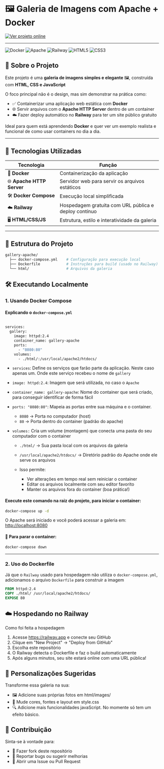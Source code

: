 # 🖼️ Galeria de Imagens com Apache + Docker

<a href="https://gallery-apache-production.up.railway.app/" target="_blank">
  <img src="https://img.shields.io/badge/🚀_Veja_o_projeto_hospedado!-blue?style=for-the-badge&logo=vercel&logoColor=white&labelColor=1a1a1a" alt="Ver projeto online">
</a>

---

![Docker](https://img.shields.io/badge/Docker-2496ED?style=for-the-badge&logo=docker&logoColor=white)
![Apache](https://img.shields.io/badge/Apache-D22128?style=for-the-badge&logo=apache&logoColor=white)
![Railway](https://img.shields.io/badge/Railway-0B0D0E?style=for-the-badge&logo=railway&logoColor=white)
![HTML5](https://img.shields.io/badge/HTML5-E34F26?style=for-the-badge&logo=html5&logoColor=white)
![CSS3](https://img.shields.io/badge/CSS3-1572B6?style=for-the-badge&logo=css3&logoColor=white)


## 📌 Sobre o Projeto

Este projeto é uma **galeria de imagens simples e elegante** 🖼️, construída com **HTML, CSS e JavaScript**

O foco principal não é o design, mas sim demonstrar na prática como:

- ✅ Containerizar uma aplicação web estática com **Docker**
- 🌐 Servir arquivos com o **Apache HTTP Server** dentro de um container
- ☁️ Fazer deploy automático no **Railway** para ter um site público gratuito

Ideal para quem está aprendendo **Docker** e quer ver um exemplo realista e funcional de como usar containers no dia a dia.

---

## 🚀 Tecnologias Utilizadas

| Tecnologia   | Função |
|------------|--------|
| 🐳 **Docker** | Containerização da aplicação |
| 🌐 **Apache HTTP Server** | Servidor web para servir os arquivos estáticos |
| 🛠️ **Docker Compose** | Execução local simplificada |
| ☁️ **Railway** | Hospedagem gratuita com URL pública e deploy contínuo |
| 🖥️ **HTML/CSS/JS** | Estrutura, estilo e interatividade da galeria |

---

## 📂 Estrutura do Projeto

```bash
gallery-apache/
  ├── docker-compose.yml    # Configuração para execução local
  ├── Dockerfile            # Instruções para build (usado no Railway)
  └── html/                 # Arquivos da galeria
```

## 🛠️ Executando Localmente

### 1. Usando Docker Compose

#### Explicando o `docker-compose.yml` 

```dockerfile

services:
  gallery:
    image: httpd:2.4
    container_name: gallery-apache
    ports:
      - "8080:80"
    volumes:
      - ./html/:/usr/local/apache2/htdocs/
```

- `services`: Define os serviços que farão parte da aplicação. Neste caso apenas um. Onde este serviço recebeu o nome de `gallery`
  
- `image: httpd:2.4`: Imagem que será utilizada, no caso o `Apache`
  
- `container_name: gallery-apache`: Nome do container que será criado, para conseguir identificar de forma fácil
  
- `ports: "8080:80"`: Mapeia as portas entre sua máquina e o container. 
   - `8080` →  Porta no computador (host)
   - `80` →  Porta dentro do container (padrão do apache)
     
- `volumes:` Cria um volume (montagem) que conecta uma pasta do seu computador com o container
   - `./html/` → Sua pasta local com os arquivos da galeria
   - `/usr/local/apache2/htdocs/` → Diretório padrão do Apache onde ele serve os arquivos
     
   - Isso permite:
     - Ver alterações em tempo real sem reiniciar o container
     - Editar os arquivos localmente com seu editor favorito
     - Manter os arquivos fora do container (boa prática!)
  
#### Execute este comando na raiz do projeto, para iniciar o container:

```bash
docker-compose up -d
```

O Apache será iniciado e você poderá acessar a galeria em: <a href="http://localhost:8080" target="_blank">http://localhost:8080</a>

#### 🔧 Para parar o container:

```bash
docker-compose down
```
---

### 2. Uso do Dockerfile

Já que o `Railway` usado para hospedagem não utiliza o `docker-compose.yml`, adicionamos o arquivo `Dockerfile` para construir a imagem 

```dockerfile
FROM httpd:2.4
COPY ./html/ /usr/local/apache2/htdocs/
EXPOSE 80
```

## ☁️ Hospedando no Railway

Como foi feita a hospedagem 

1. Acesse <a href=" https://railway.app " target="_blank"> https://railway.app </a> e conecte seu GitHub
2. Clique em "New Project" → "Deploy from GitHub"
3. Escolha este repositório
4. O Railway detecta o Dockerfile e faz o build automaticamente
5. Após alguns minutos, seu site estará online com uma URL pública!

## 🎨 Personalizações Sugeridas 

Transforme essa galeria na sua:

- 🖼️ Adicione suas próprias fotos em html/images/
- 🎨 Mude cores, fontes e layout em style.css
- 🔍 Adicione mais funcionalidades javaScript. No momente só tem um efeito básico.

## 🙌 Contribuição

Sinta-se à vontade para:

- 🍴 Fazer fork deste repositório
- 🐛 Reportar bugs ou sugerir melhorias
- 💬 Abrir uma Issue ou Pull Request





